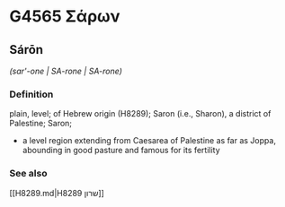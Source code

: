 # G4565 Σάρων

## Sárōn

_(sar'-one | SA-rone | SA-rone)_

### Definition

plain, level; of Hebrew origin (H8289); Saron (i.e., Sharon), a district of Palestine; Saron; 

- a level region extending from Caesarea of Palestine as far as Joppa, abounding in good pasture and famous for its fertility

### See also

[[H8289.md|H8289 שרון]]
